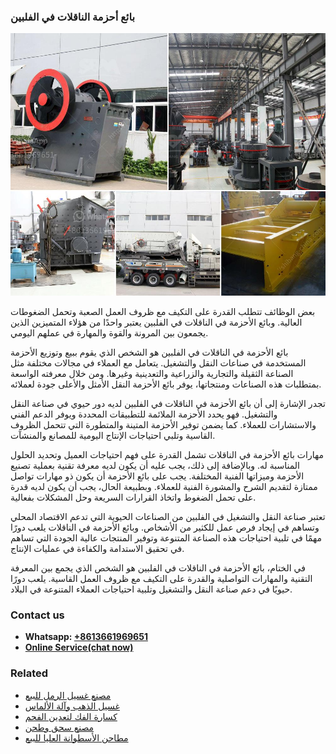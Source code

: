 <h3>بائع أحزمة الناقلات في الفلبين</h3><img src='1701850579.jpg' alt=''><p>بعض الوظائف تتطلب القدرة على التكيف مع ظروف العمل الصعبة وتحمل الضغوطات العالية. وبائع الأحزمة في الناقلات في الفلبين يعتبر واحدًا من هؤلاء المتميزين الذين يجمعون بين المرونة والقوة والمهارة في عملهم اليومي.</p><p>بائع الأحزمة في الناقلات في الفلبين هو الشخص الذي يقوم ببيع وتوزيع الأحزمة المستخدمة في صناعات النقل والتشغيل. يتعامل مع العملاء في مجالات مختلفة مثل الصناعة الثقيلة والتجارية والزراعية والتعدينية وغيرها. ومن خلال معرفته الواسعة بمتطلبات هذه الصناعات ومنتجاتها، يوفر بائع الأحزمة النقل الأمثل والأعلى جودة لعملائه.</p><p>تجدر الإشارة إلى أن بائع الأحزمة في الناقلات في الفلبين لديه دور حيوي في صناعة النقل والتشغيل. فهو يحدد الأحزمة الملائمة للتطبيقات المحددة ويوفر الدعم الفني والاستشارات للعملاء. كما يضمن توفير الأحزمة المتينة والمتطورة التي تتحمل الظروف القاسية وتلبي احتياجات الإنتاج اليومية للمصانع والمنشآت.</p><p>مهارات بائع الأحزمة في الناقلات تشمل القدرة على فهم احتياجات العميل وتحديد الحلول المناسبة له. وبالإضافة إلى ذلك، يجب عليه أن يكون لديه معرفة تقنية بعملية تصنيع الأحزمة وميزاتها الفنية المختلفة. يجب على بائع الأحزمة أن يكون ذو مهارات تواصل ممتازة لتقديم الشرح والمشورة الفنية للعملاء. وبطبيعة الحال، يجب أن يكون لديه قدرة على تحمل الضغوط واتخاذ القرارات السريعة وحل المشكلات بفعالية.</p><p>تعتبر صناعة النقل والتشغيل في الفلبين من الصناعات الحيوية التي تدعم الاقتصاد المحلي وتساهم في إيجاد فرص عمل للكثير من الأشخاص. وبائع الأحزمة في الناقلات يلعب دورًا مهمًا في تلبية احتياجات هذه الصناعة المتنوعة وتوفير المنتجات عالية الجودة التي تساهم في تحقيق الاستدامة والكفاءة في عمليات الإنتاج.</p><p>في الختام، بائع الأحزمة في الناقلات في الفلبين هو الشخص الذي يجمع بين المعرفة التقنية والمهارات التواصلية والقدرة على التكيف مع ظروف العمل القاسية. يلعب دورًا حيويًا في دعم صناعة النقل والتشغيل وتلبية احتياجات العملاء المتنوعة في البلاد.</p><h3>Contact us</h3><ul><li><strong>Whatsapp:&nbsp;<a href="https://wa.me/8613661969651">+8613661969651</a></strong></li><li><a href="https://swt.shibang-china.com/?git&amp;zhl&amp;بائع أحزمة الناقلات في الفلبين"><strong>Online Service(chat now)</strong></a></li></ul><h3>Related</h3><ul><li><a href='مصنع غسيل الرمل للبيع.md'>مصنع غسيل الرمل للبيع</a></li><li><a href='غسيل الذهب وآلة الألماس.md'>غسيل الذهب وآلة الألماس</a></li><li><a href='كسارة الفك لتعدين الفحم.md'>كسارة الفك لتعدين الفحم</a></li><li><a href='مصنع سحق وطحن.md'>مصنع سحق وطحن</a></li><li><a href='مطاحن الأسطوانة العليا للبيع.md'>مطاحن الأسطوانة العليا للبيع</a></li></ul>